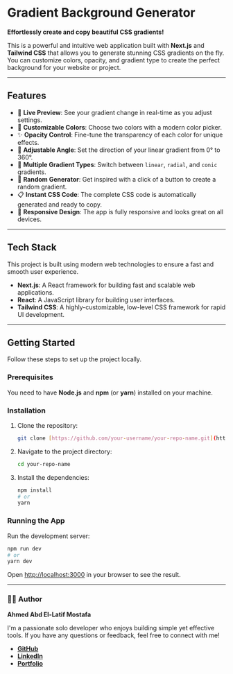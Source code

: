 # Gradient Background Generator

**Effortlessly create and copy beautiful CSS gradients!**

This is a powerful and intuitive web application built with **Next.js** and **Tailwind CSS** that allows you to generate stunning CSS gradients on the fly. You can customize colors, opacity, and gradient type to create the perfect background for your website or project.

---

## Features

-   🎨 **Live Preview**: See your gradient change in real-time as you adjust settings.
-   🌈 **Customizable Colors**: Choose two colors with a modern color picker.
-   ✨ **Opacity Control**: Fine-tune the transparency of each color for unique effects.
-   📐 **Adjustable Angle**: Set the direction of your linear gradient from 0° to 360°.
-   🔄 **Multiple Gradient Types**: Switch between `linear`, `radial`, and `conic` gradients.
-   🎲 **Random Generator**: Get inspired with a click of a button to create a random gradient.
-   📋 **Instant CSS Code**: The complete CSS code is automatically generated and ready to copy.
-   🚀 **Responsive Design**: The app is fully responsive and looks great on all devices.

---

## Tech Stack

This project is built using modern web technologies to ensure a fast and smooth user experience.


-   **Next.js**: A React framework for building fast and scalable web applications.
-   **React**: A JavaScript library for building user interfaces.
-   **Tailwind CSS**: A highly-customizable, low-level CSS framework for rapid UI development.

---

## Getting Started

Follow these steps to set up the project locally.

### Prerequisites

You need to have **Node.js** and **npm** (or **yarn**) installed on your machine.

### Installation

1.  Clone the repository:
    ```bash
    git clone [https://github.com/your-username/your-repo-name.git](https://github.com/your-username/your-repo-name.git)
    ```
2.  Navigate to the project directory:
    ```bash
    cd your-repo-name
    ```
3.  Install the dependencies:
    ```bash
    npm install
    # or
    yarn
    ```

### Running the App

Run the development server:

```bash
npm run dev
# or
yarn dev
````

Open [http://localhost:3000](http://localhost:3000) in your browser to see the result.

-----

### 👨‍💻 Author

**Ahmed Abd El-Latif Mostafa**

I'm a passionate solo developer who enjoys building simple yet effective tools. If you have any questions or feedback, feel free to connect with me!

* [**GitHub**](https://github.com/AhmedAbdoDev)
* [**LinkedIn**](https://www.linkedin.com/in/3bkrenodev)
* [**Portfolio**](https://ahmedabdodev.github.io/Portfolio)